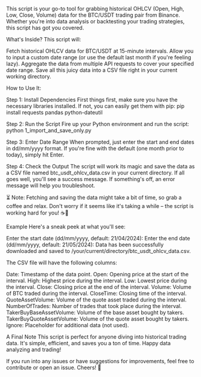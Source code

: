 This script is your go-to tool for grabbing historical OHLCV (Open, High, Low, Close, Volume) data for the BTC/USDT trading pair from Binance. Whether you're into data analysis or backtesting your trading strategies, this script has got you covered.

What's Inside?
This script will:

Fetch historical OHLCV data for BTC/USDT at 15-minute intervals.
Allow you to input a custom date range (or use the default last month if you're feeling lazy).
Aggregate the data from multiple API requests to cover your specified date range.
Save all this juicy data into a CSV file right in your current working directory.

How to Use It:

Step 1: Install Dependencies
First things first, make sure you have the necessary libraries installed. If not, you can easily get them with pip:
pip install requests pandas python-dateutil

Step 2: Run the Script
Fire up your Python environment and run the script:
python 1_import_and_save_only.py

Step 3: Enter Date Range
When prompted, just enter the start and end dates in dd/mm/yyyy format. If you're fine with the default (one month prior to today), simply hit Enter.

Step 4: Check the Output
The script will work its magic and save the data as a CSV file named btc_usdt_ohlcv_data.csv in your current directory. If all goes well, you'll see a success message. If something's off, an error message will help you troubleshoot.

⏳ Note:
Fetching and saving the data might take a bit of time, so grab a coffee and relax. Don't worry if it seems like it's taking a while – the script is working hard for you! ☕🚀

Example
Here's a sneak peek at what you'll see:


Enter the start date (dd/mm/yyyy, default: 21/04/2024): 
Enter the end date (dd/mm/yyyy, default: 21/05/2024): 
Data has been successfully downloaded and saved to /your/current/directory/btc_usdt_ohlcv_data.csv.


The CSV file will have the following columns:

Date: Timestamp of the data point.
Open: Opening price at the start of the interval.
High: Highest price during the interval.
Low: Lowest price during the interval.
Close: Closing price at the end of the interval.
Volume: Volume of BTC traded during the interval.
CloseTime: Closing time of the interval.
QuoteAssetVolume: Volume of the quote asset traded during the interval.
NumberOfTrades: Number of trades that took place during the interval.
TakerBuyBaseAssetVolume: Volume of the base asset bought by takers.
TakerBuyQuoteAssetVolume: Volume of the quote asset bought by takers.
Ignore: Placeholder for additional data (not used).

A Final Note
This script is perfect for anyone diving into historical trading data. It's simple, efficient, and saves you a ton of time. Happy data analyzing and trading!

If you run into any issues or have suggestions for improvements, feel free to contribute or open an issue. Cheers! 🚀
